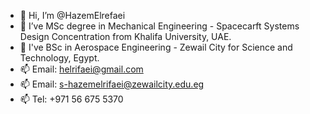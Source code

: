 - 👋 Hi, I’m @HazemElrefaei
- 🌱 I’ve MSc degree in Mechanical Engineering - Spacecarft Systems Design Concentration from Khalifa University, UAE.
- 👀 I've BSc in Aerospace Engineering - Zewail City for Science and Technology, Egypt.
- 📫 Email: helrifaei@gmail.com
- 📫 Email: s-hazemelrifaei@zewailcity.edu.eg
- 📫 Tel: +971 56 675 5370
